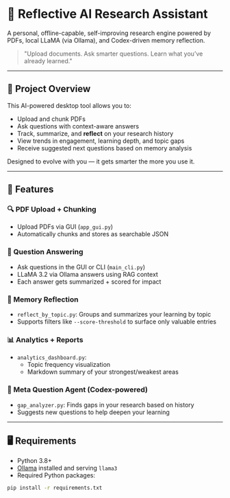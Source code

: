 # 🧠 Reflective AI Research Assistant

A personal, offline-capable, self-improving research engine powered by PDFs, local LLaMA (via Ollama), and Codex-driven memory reflection.

> "Upload documents. Ask smarter questions. Learn what you’ve already learned."

---

## 📌 Project Overview

This AI-powered desktop tool allows you to:
- Upload and chunk PDFs
- Ask questions with context-aware answers
- Track, summarize, and **reflect** on your research history
- View trends in engagement, learning depth, and topic gaps
- Receive suggested next questions based on memory analysis

Designed to evolve with you — it gets smarter the more you use it.

---

## 🔧 Features

### 🔍 PDF Upload + Chunking
- Upload PDFs via GUI (`app_gui.py`)
- Automatically chunks and stores as searchable JSON

### 🤖 Question Answering
- Ask questions in the GUI or CLI (`main_cli.py`)
- LLaMA 3.2 via Ollama answers using RAG context
- Each answer gets summarized + scored for impact

### 🧠 Memory Reflection
- `reflect_by_topic.py`: Groups and summarizes your learning by topic
- Supports filters like `--score-threshold` to surface only valuable entries

### 📊 Analytics + Reports
- `analytics_dashboard.py`: 
  - Topic frequency visualization
  - Markdown summary of your strongest/weakest areas

### 🧠 Meta Question Agent (Codex-powered)
- `gap_analyzer.py`: Finds gaps in your research based on history
- Suggests new questions to help deepen your learning

---

## 🖥️ Requirements

- Python 3.8+
- [Ollama](https://ollama.com) installed and serving `llama3`
- Required Python packages:

```bash
pip install -r requirements.txt

